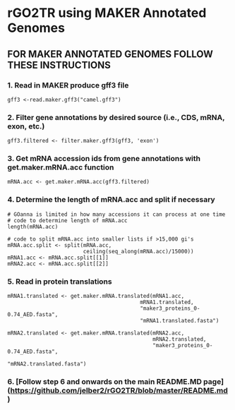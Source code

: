 # rGO2TR using MAKER Annotated Genomes

## FOR MAKER ANNOTATED GENOMES FOLLOW THESE INSTRUCTIONS

### 1. Read in MAKER produce gff3 file

    gff3 <-read.maker.gff3("camel.gff3")


### 2. Filter gene annotations by desired source (i.e., CDS, mRNA, exon, etc.)

    gff3.filtered <- filter.maker.gff3(gff3, 'exon')

### 3. Get mRNA accession ids from gene annotations with get.maker.mRNA.acc function

    mRNA.acc <- get.maker.mRNA.acc(gff3.filtered)


### 4. Determine the length of mRNA.acc and split if necessary
    # GOanna is limited in how many accessions it can process at one time
    # code to determine length of mRNA.acc
    length(mRNA.acc)

    # code to split mRNA.acc into smaller lists if >15,000 gi's
    mRNA.acc.split <- split(mRNA.acc,
                            ceiling(seq_along(mRNA.acc)/15000))
    mRNA1.acc <- mRNA.acc.split[[1]]
    mRNA2.acc <- mRNA.acc.split[[2]]


### 5. Read in protein translations

    mRNA1.translated <- get.maker.mRNA.translated(mRNA1.acc,
                                              mRNA1.translated,
                                              "maker3_proteins_0-0.74_AED.fasta",
                                              "mRNA1.translated.fasta")

    mRNA2.translated <- get.maker.mRNA.translated(mRNA2.acc,
                                                  mRNA2.translated,
                                                  "maker3_proteins_0-0.74_AED.fasta",
                                                  "mRNA2.translated.fasta")

### 6. [Follow step 6 and onwards on the main README.MD page] (https://github.com/jelber2/rGO2TR/blob/master/README.md)